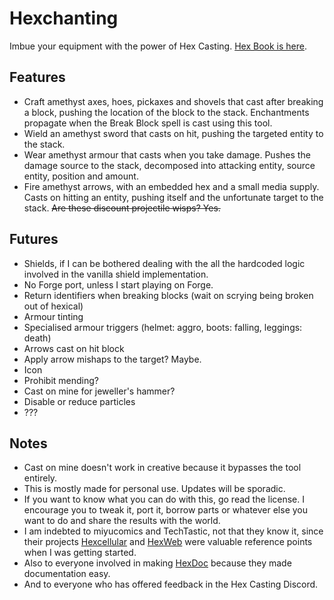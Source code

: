 # Hexchanting

Imbue your equipment with the power of Hex
Casting. [Hex Book is here](https://arconyx.github.io/hexchanting/v/latest/main/en_us/).

## Features

- Craft amethyst axes, hoes, pickaxes and shovels that cast after breaking a block, pushing the location of the block to
  the stack. Enchantments propagate when the Break Block spell is cast using this tool.
- Wield an amethyst sword that casts on hit, pushing the targeted entity to the stack.
- Wear amethyst armour that casts when you take damage. Pushes the damage source to the stack, decomposed into attacking
  entity, source entity, position and amount.
- Fire amethyst arrows, with an embedded hex and a small media supply. Casts on hitting an entity, pushing itself and
  the unfortunate target to the stack. ~~Are these discount projectile wisps? Yes.~~

## Futures

- Shields, if I can be bothered dealing with the all the hardcoded logic involved in the vanilla shield implementation.
- No Forge port, unless I start playing on Forge.
- Return identifiers when breaking blocks (wait on scrying being broken out of hexical)
- Armour tinting
- Specialised armour triggers (helmet: aggro, boots: falling, leggings: death)
- Arrows cast on hit block
- Apply arrow mishaps to the target? Maybe.
- Icon
- Prohibit mending?
- Cast on mine for jeweller's hammer?
- Disable or reduce particles
- ???

## Notes

- Cast on mine doesn't work in creative because it bypasses the tool entirely.
- This is mostly made for personal use. Updates will be sporadic.
- If you want to know what you can do with this, go read the license. I encourage you to tweak it, port it, borrow parts
  or whatever else you want to do and share the results with the world.
- I am indebted to miyucomics and TechTastic, not that they know it, since their
  projects [Hexcellular](https://github.com/miyucomics/hexcellular/) and [HexWeb](https://github.com/TechTastic/HexWeb)
  were valuable reference points when I was getting started.
- Also to everyone involved in making [HexDoc](https://github.com/hexdoc-dev/hexdoc) because they made documentation
  easy.
- And to everyone who has offered feedback in the Hex Casting Discord.